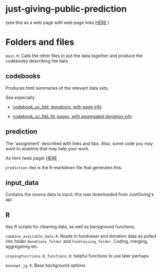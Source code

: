 # just-giving-public-prediction 
 
(see this as a web page with web page links [HERE](https://daaronr.github.io/just-giving-public-prediction-) )

# Folders and files

`main.R`: Calls the other files to put the data together and produce the codebooks describing hte data

## codebooks 

Produces html summaries of the relevant data sets, 

See especially

- [codebook_uc_fdd: donations, with page info](codebooks/codebook_uc_fdd.html)

- [codebook_uc_fdd_fd: pages, with aggregated donation info](codebooks/codebook_uc_fdd_fd.html)


## prediction 

The 'assignment' described with links and tips.
Also, some code you may want to examine that may help your work.


As html (web page) [HERE](prediction/prediction.html)

`prediction.Rmd` is the R-markdown file that generates this.

## input_data

Contains the source data to input; this was downloaded from JustGiving's api 

## R 

Key R scripts for cleaning data, as well as  background functions. 

`combine_available_data.R`: Reads in fundraiser and donation data as pulled into folder `donations_folder` and `fundraising_folder`. Coding, merging, aggregating etc.

`scopingfunctions.R`, `functions.R`: helpful functions to use later perhaps

`baseopt_jg.R`: Base background options

